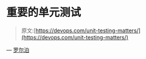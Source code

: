 # 重要的单元测试

> 原文:[https://devops.com/unit-testing-matters/](https://devops.com/unit-testing-matters/)

— [罗尔泊](https://devops.com/author/breselman/)
